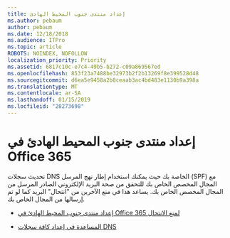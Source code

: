 ```yaml
---
title: إعداد منتدى جنوب المحيط الهادئ
ms.author: pebaum
author: pebaum
ms.date: 12/18/2018
ms.audience: ITPro
ms.topic: article
ROBOTS: NOINDEX, NOFOLLOW
localization_priority: Priority
ms.assetid: 6817c10c-e7c4-49b5-b272-c09a869567ed
ms.openlocfilehash: 853f23a7488be32973b2f2b13269f8e399528d48
ms.sourcegitcommit: d6ea5e9458a2b8ceaab3ac4bd483e1130b9a398a
ms.translationtype: MT
ms.contentlocale: ar-SA
ms.lasthandoff: 01/15/2019
ms.locfileid: "28273698"
---
```

# <a name="set-up-spf-in-office-365"></a>إعداد منتدى جنوب المحيط الهادئ في Office 365

تحديث سجلات DNS الخاصة بك حيث يمكنك استخدام إطار نهج المرسل (SPF) مع المجال المخصص الخاص بك للتحقق من صحة البريد الإلكتروني الصادر المرسل من المجال المخصص الخاص بك. يساعد هذا في منع الآخرين من "انتحال" البريد كما لو تم إرسالها من المجال الخاص بك.
  
- [إعداد منتدى جنوب المحيط الهادئ في Office 365 لمنع الانتحال](https://docs.microsoft.com/en-us/office365/SecurityCompliance/set-up-spf-in-office-365-to-help-prevent-spoofing)
    
- [المساعدة في إعداد كافة سجلات DNS](https://docs.microsoft.com/en-us/office365/admin/get-help-with-domains/create-dns-records-at-any-dns-hosting-provider)
    

